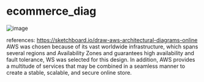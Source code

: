 # ecommerce_diag
![image](https://github.com/Juliocesaru/ecommerce_diag/assets/168040425/d64c47bf-621f-49da-8a8b-1f8e28f343a9)

references: https://sketchboard.io/draw-aws-architectural-diagrams-online
AWS was chosen because of its vast worldwide infrastructure, which spans several regions and Availability Zones and guarantees high availability and fault tolerance, WS was selected for this design. In addition, AWS provides a multitude of services that may be combined in a seamless manner to create a stable, scalable, and secure online store.
